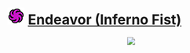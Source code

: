 # ![Image](/icons/technical.png) [Endeavor (Inferno Fist)](https://ultrarumble.com/character/23#Variant-1)
<p align="center">
    <img src="https://ultrarumble.com/assets/Character/Ch023/GUI/Variation/T_ui_Ch023_Variation_2301.png" /><br/>
</p>
